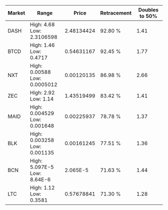 | Market | Range | Price| Retracement | Doubles to 50% |
| --- | --- | --- | --- | --- |
| DASH | High: 4.68<br />Low: 2.3106598 | 2.48134424 | 92.80 % | 1.41 |
| BTCD | High: 1.46<br />Low: 0.4717 | 0.54631167 | 92.45 % | 1.77 |
| NXT | High: 0.00588<br />Low: 0.0005012 | 0.00120135 | 86.98 % | 2.66 |
| ZEC | High: 2.92<br />Low: 1.14 | 1.43519499 | 83.42 % | 1.41 |
| MAID | High: 0.004529<br />Low: 0.001648 | 0.00225937 | 78.78 % | 1.37 |
| BLK | High: 0.003258<br />Low: 0.001135 | 0.00161245 | 77.51 % | 1.36 |
| BCN | High: 5.097E-5<br />Low: 8.64E-6 | 2.065E-5 | 71.63 % | 1.44 |
| LTC | High: 1.12<br />Low: 0.3581 | 0.57678841 | 71.30 % | 1.28 |
